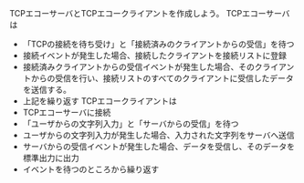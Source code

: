 TCPエコーサーバとTCPエコークライアントを作成しよう。
TCPエコーサーバは
- 「TCPの接続を待ち受け」と「接続済みのクライアントからの受信」を待つ
- 接続イベントが発生した場合、接続したクライアントを接続リストに登録
- 接続済みクライアントからの受信イベントが発生した場合、そのクライアントからの受信を行い、接続リストのすべてのクライアントに受信したデータを送信する。
- 上記を繰り返す
TCPエコークライアントは
- TCPエコーサーバに接続
- 「ユーザからの文字列入力」と「サーバからの受信」を待つ
- ユーザからの文字列入力が発生した場合、入力された文字列をサーバへ送信
- サーバからの受信イベントが発生した場合、データを受信し、そのデータを標準出力に出力
- イベントを待つのところから繰り返す